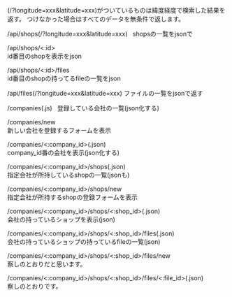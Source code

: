 (/?longitude=xxx&latitude=xxx)がついているものは緯度経度で検索した結果を返す。
つけなかった場合はすべてのデータを無条件で返します。

/api/shops(/?longitude=xxx&latitude=xxx)  
shopsの一覧をjsonで  
  
/api/shops/<:id>  
id番目のshopを表示をjson  
  
/api/shops/<:id>/files  
id番目のshopの持ってるfileの一覧をjson  
  
/api/files(/?longitude=xxx&latitude=xxx)
ファイルの一覧をjsonで返す  

/companies(.js)  
登録している会社の一覧(json化する)  
  
/companies/new  
新しい会社を登録するフォームを表示  
  
/companies/<:company_id>(.json)  
company_id番の会社を表示(json化する)  
  
/companies/<:company_id>/shops(.json)  
指定会社が所持しているshopの一覧(jsonも)  
  
/companies/<:company_id>/shops/new  
指定会社が所持するshopの登録フォームを表示  
  
/companies/<:company_id>/shops/<:shop_id>(.json)  
会社の持っているショップを表示(json)  
  
/companies/<:company_id>/shops/<:shop_id>/files(.json)  
会社の持っているショップの持っているfileの一覧(json)  
  
/companies/<:company_id>/shops/<:shop_id>/files/new  
察しのとおりだと思います。  
  
/companies/<:company_id>/shops/<:shop_id>/files/<:file_id>(.json)  
察しのとおりです。  
  
  
